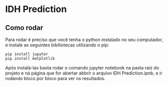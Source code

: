 # IDH Prediction
## Como rodar
Para rodar é preciso que você tenha o python instalado no seu computador, e instale as seguintes bibiliotecas utilizando o pip:

```
pip install jupyter
pip install matplotlib
```

Após instalá-las basta rodar o comando jupyter notebook na pasta raiz do projeto e ná página que for abertar abbrir o arquivo IDH Prediction.ipnb, e ir rodando bloco por bloco para ver os resultados.
